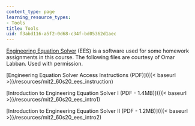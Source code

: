 ```yaml
---
content_type: page
learning_resource_types:
- Tools
title: Tools
uid: f3abd116-a5f2-0d68-c34f-bd05362d1aec
---
```


[Engineering Equation Solver](https://fchartsoftware.com/ees/) (EES) is a software used for some homework assignments in this course. The following files are courtesy of Omar Labban. Used with permission.

[Engineering Equation Solver Access Instructions (PDF)]({{< baseurl >}}/resources/mit2_60s20_ees_instruction)

[Introduction to Engineering Equation Solver I (PDF - 1.4MB)]({{< baseurl >}}/resources/mit2_60s20_ees_intro1)

[Introduction to Engineering Equation Solver II (PDF - 1.2MB)]({{< baseurl >}}/resources/mit2_60s20_ees_intro2)